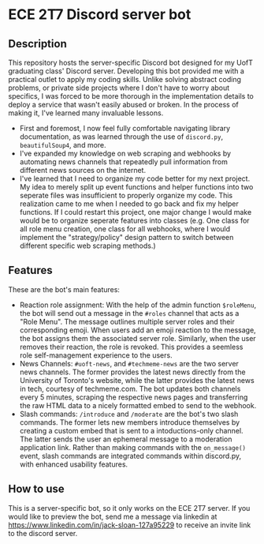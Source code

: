 # ECE 2T7 Discord server bot
## Description
This repository hosts the server-specific Discord bot designed for my UofT graduating class' Discord server. Developing this bot provided me with a practical outlet to apply my coding skills. Unlike solving abstract coding problems, or private side projects where I don't have to worry about specifics, I was forced to be more thorough in the implementation details to deploy a service that wasn't easily abused or broken. In the process of making it, I've learned many invaluable lessons. 
- First and foremost, I now feel fully comfortable navigating library documentation, as was learned through the use of `discord.py`, `beautifulSoup4`, and more. 
- I've expanded my knowledge on web scraping and webhooks by automating news channels that repeatedly pull information from different news sources on the internet.
- I've learned that I need to organize my code better for my next project. My idea to merely split up event functions and helper functions into two seperate files was insufficient to properly organize my code. This realization came to me when I needed to go back and fix my helper functions. If I could restart this project, one major change I would make would be to organize seperate features into classes (e.g. One class for all role menu creation, one class for all webhooks, where I would implement the "strategy/policy" design pattern to switch between different specific web scraping methods.)

## Features
These are the bot's main features:
- Reaction role assignment: With the help of the admin function `$roleMenu`, the bot will send out a message in the `#roles` channel that acts as a "Role Menu". The message outlines multiple server roles and their corresponding emoji. When users add an emoji reaction to the message, the bot assigns them the associated server role. Similarly, when the user removes their reaction, the role is revoked. This provides a seemless role self-management experience to the users.
- News Channels: `#uoft-news`, and `#techmeme-news` are the two server news channels. The former provides the latest news directly from the University of Toronto's website, while the latter provides the latest news in tech, courtesy of techmeme.com. The bot updates both channels every 5 minutes, scraping the respective news pages and transferring the raw HTML data to a nicely formatted embed to send to the webhook.
- Slash commands: `/introduce` and `/moderate` are the bot's two slash commands. The former lets new members introduce themselves by creating a custom embed that is sent to a intoductions-only channel. The latter sends the user an ephemeral message to a moderation application link. Rather than making commands with the `on_message()` event, slash commands are integrated commands within discord.py, with enhanced usability features.

## How to use
This is a server-specific bot, so it only works on the ECE 2T7 server. If you would like to preview the bot, send me a message via linkedin at https://www.linkedin.com/in/jack-sloan-127a95229 to receive an invite link to the discord server.

